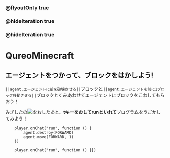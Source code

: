 ### @flyoutOnly true
### @hideIteration true
### @hideIteration true
# QureoMinecraft

## エージェントをつかって、ブロックをはかしよう!

``||agent.エージェントに前を破壊させる||``ブロックと``||agent.エージェントを前に1ブロック移動させる||``ブロックとくみあわせてエージェントにブロックをこわしてもらおう！

みぎしたの![](https://raw.githubusercontent.com/camp-minecraft/TechkidsCampTutorial/master/images/playbutton.png)をおしたあと、**tキーをおしてrunといれて**プログラムをうごかしてみよう！

```ghost
    player.onChat("run", function () {
        agent.destroy(FORWARD)
        agent.move(FORWARD, 1)
    })
```

```template
    player.onChat("run", function () {})
```